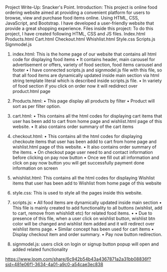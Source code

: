 Project Write-Up:  Snacker's Point.
 Introduction: 
This project is online food ordering website aimed at providing a convenient platform for users to browse, view and purchase food items online. Using HTML, CSS, JavaScript, and Bootstrap. I have developed a user-friendly website that provide a great shopping experience. 
Files inside this project: 
To do this project, I have created following HTML, CSS and JS files.
Index.html
Products.html
Cart.html
Checkout.html
Whishlist.html
Style.css
Scripts.js
Signmodel.js

1.	index.html: This is the home page of our website that contains all html code for displaying food items
•	It contains header, main carousel for advertisement or offers, variety of food section, food items carousel and footer 
•	I have connected scripts.js and signmodel.js file with this file, so that all food items are dynamically updated inside main section via html string template literal which is described inside scripts.js file. 
•	In variety of food section if you click on order now it will redidrect over product.html page

2.	Products.html: 
•	This page display all products by filter
•	Product will sort as per filter option. 
 

3.	cart.html: 
•	This contains all the html codes for displaying cart items that user has been add to cart from home page and wishlist.html page of this website. 
•	It also contains order summary of the cart items

4.	checkout.html: 
•	This contains all the html codes for displaying checkoute items that user has been addd to cart from home page and wishlist.html page of this website. 
•	It also contains order summary of the items.
•	On checkout page user need to and contact information before clicking on pay now button
•	Once we fill out all information and click on pay now button you will get successfully payment done information on screen

5.	whishlist.html: 
This contains all the html codes for displaying Wishlist items that user has been add to Wishlist from home page of this website

6.	style.css: 
This is used to style all the pages inside this website.
7.	scripts.js: 
•	All food items are dynamically updated inside main section
•	This file is mainly created to add functionality to all buttons (wishlist, add to cart, remove from whishlidt etc) for related food items. •
•	 Due to presence of this file, when a user click on wishlist button, wishlist btn color will be changed and wishlist item added and it will redirect over wishlist items page.
•	Similar concept has been used for cart items
•	Display checkout item and order summary. 
•	Pay now button redirection.

8.	signmodel.js: 
users click on login or signup button popup will open and added related functionality

 

https://www.loom.com/share/6c942b54b43a4367871a2a31bb08836f?sid=481e06f1-3634-4a01-a9c0-a54cae3ec838 
